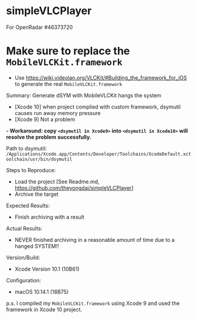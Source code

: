 # simpleVLCPlayer
For OpenRadar #46373720

# Make sure to replace the `MobileVLCKit.framework` 
- Use https://wiki.videolan.org/VLCKit/#Building_the_framework_for_iOS to generate the real `MobileVLCKit.framework`


Summary: Generate dSYM with MobileVLCKit hangs the system
- [Xcode 10] when project complied with custom framework, dsymutil causes run away memory pressure
- [Xcode 9] Not a problem

**- Workaround: copy `<dsymutil in Xcode9>` into `<dsymutil in Xcode10>` will resolve the problem successfully.**

Path to dsymutil: `/Applications/Xcode.app/Contents/Developer/Toolchains/XcodeDefault.xctoolchain/usr/bin/dsymutil`

Steps to Reproduce:
- Load the project [See Readme.md, https://github.com/theyongdai/simpleVLCPlayer]
- Archive the target

Expected Results:
- Finish archiving with a result

Actual Results:
- NEVER finished archiving in a reasonable amount of time due to a hanged SYSTEM!!

Version/Build:
- Xcode Version 10.1 (10B61)

Configuration:
- macOS 10.14.1 (18B75)


p.s. I compiled my `MobileVLCKit.framework` using Xcode 9 and used the framework in Xcode 10 project.
